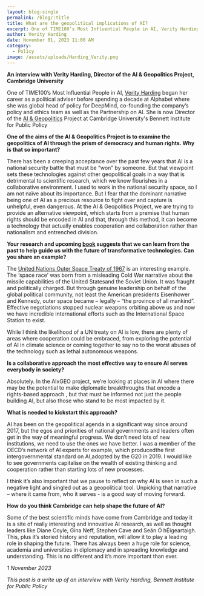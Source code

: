 ```yaml
---
layout: blog-single
permalink: /blog/:title
title: What are the geopolitical implications of AI?
excerpt: One of TIME100’s Most Influential People in AI, Verity Harding began her career as a political adviser before spending a decade at Alphabet where she was global head of policy for DeepMind, co-founding the company’s policy and ethics team as well as the Partnership on AI. She is now Director of the AI & Geopolitics Project at Cambridge University's Bennett Institute for Public Policy.
author: Verity Harding
date: November 01, 2023 11:00 AM
category:
  - Policy
image: /assets/uploads/Harding_Verity.png
---
```

**An interview with Verity Harding, Director of the AI & Geopolitics Project, Cambridge University**

One of TIME100’s Most Influential People in AI, [Verity Harding](https://verityharding.com) began her career as a political adviser before spending a decade at Alphabet where she was global head of policy for DeepMind, co-founding the company’s policy and ethics team as well as the Partnership on AI. She is now Director of the [AI & Geopolitics](https://www.bennettinstitute.cam.ac.uk/research/research-projects/aixgeo/) Project at Cambridge University's Bennett Institute for Public Policy

**One of the aims of the AI & Geopolitics Project is to examine the geopolitics of AI through the prism of democracy and human rights. Why is that so important?**

There has been a creeping acceptance over the past few years that AI is a national security battle that must be “won” by someone. But that viewpoint  sets these technologies against other geopolitical goals in a way that is detrimental to scientific research, which we know flourishes in a collaborative environment. 
I used to work in the national security space, so I am not naïve about its importance. But I fear that the dominant narrative being one of AI as a precious resource to fight over and capture is unhelpful, even dangerous. At the AI & Geopolitics Project, we are trying to provide an alternative viewpoint, which starts from a premise that human rights should be encoded in AI and that, through this method, it can become a technology that actually enables cooperation and collaboration rather than nationalism and entrenched division.

**Your research and upcoming [book](https://blackwells.co.uk/bookshop/product/AI-Needs-You-by-Verity-Harding/9780691244877?hss_channel=lcp-20928225&utm_content=268522136&utm_medium=post&utm_source=twitter-main&utm_campaign=harding-ai-needs-you) suggests that we can learn from the past to help guide us with the future of transformative technologies. Can you share an example?** 

The [United Nations Outer Space Treaty of 1967](https://www.unoosa.org/oosa/en/ourwork/spacelaw/treaties/introouterspacetreaty.html) is an interesting example. The ‘space race’ was born from a misleading Cold War narrative about the missile capabilities of the United Statesand the Soviet Union. It was fraught and politically charged. But through genuine leadership on behalf of the global political community, not least the American  presidents Eisenhower and Kennedy, outer space became – legally – “the province of all mankind”. Effective negotiations stopped nuclear weapons orbiting above us and now we have incredible international efforts such as the International Space Station to exist.

While I think the likelihood of a UN treaty on AI is low, there are plenty of areas where cooperation could be embraced, from exploring the potential of AI in climate science or coming together to say no to the worst abuses of the technology such as lethal autonomous weapons. 

**Is a collaborative approach the most effective way to ensure AI serves everybody in society?**

Absolutely. In the AIxGEO project, we’re looking at places in AI where there may be the potential to make diplomatic breakthroughs that encode a rights-based approach , but that must be informed not just the people building AI, but also those who stand to be most impacted by it.

**What is needed to kickstart this approach?**

AI has been on the geopolitical agenda in a significant way since around 2017, but the egos and priorities of national governments and leaders often get in the way of meaningful progress. We don’t need lots of new institutions, we need to use the ones we have better. I was a member of the OECD’s network of AI experts for example, which producedthe first intergovernmental standard on AI,adopted by the G20 in 2019.  I would like to see governments capitalise on the wealth of existing  thinking and cooperation rather than starting lots of new processes.

I think it’s also important that we pause to reflect on why AI is seen in such a negative light and singled out as a geopolitical tool. Unpicking that narrative – where it came from, who it serves - is a good way of moving forward.

**How do you think Cambridge can help shape the future of AI?**

Some of the best scientific minds have come from Cambridge and today it is a site of really interesting and innovative AI research, as well as thought leaders like Diane Coyle, Gina Neff, Stephen Cave and Seán Ó hÉigeartaigh. This, plus it’s storied history and reputation, will allow it to play a leading role in shaping the future. There has always been a huge role for science, academia and universities in diplomacy and in spreading knowledge and understanding. This is no different and it’s more important than ever.

*1 November 2023*

*This post is a write up of an interview with Verity Harding, Bennett Institute for Public Policy*
